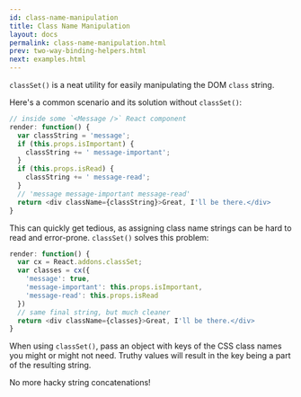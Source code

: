 ```yaml
---
id: class-name-manipulation
title: Class Name Manipulation
layout: docs
permalink: class-name-manipulation.html
prev: two-way-binding-helpers.html
next: examples.html
---
```


`classSet()` is a neat utility for easily manipulating the DOM `class` string.

Here's a common scenario and its solution without `classSet()`:

```javascript
// inside some `<Message />` React component
render: function() {
  var classString = 'message';
  if (this.props.isImportant) {
    classString += ' message-important';
  }
  if (this.props.isRead) {
    classString += ' message-read';
  }
  // 'message message-important message-read'
  return <div className={classString}>Great, I'll be there.</div>
}
```

This can quickly get tedious, as assigning class name strings can be hard to read and error-prone. `classSet()` solves this problem:

```javascript
render: function() {
  var cx = React.addons.classSet;
  var classes = cx({
    'message': true,
    'message-important': this.props.isImportant,
    'message-read': this.props.isRead
  })
  // same final string, but much cleaner
  return <div className={classes}>Great, I'll be there.</div>
}
```

When using `classSet()`, pass an object with keys of the CSS class names you might or might not need. Truthy values will result in the key being a part of the resulting string.

No more hacky string concatenations!
